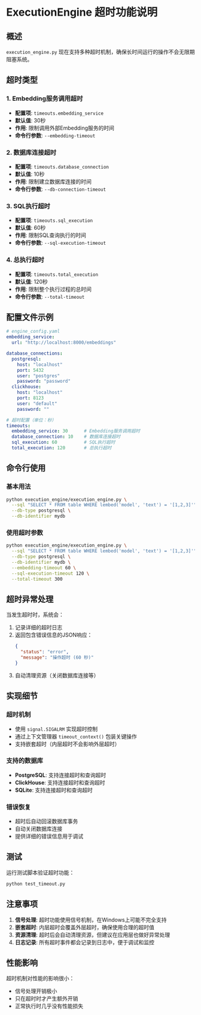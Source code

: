# ExecutionEngine 超时功能说明

## 概述

`execution_engine.py` 现在支持多种超时机制，确保长时间运行的操作不会无限期阻塞系统。

## 超时类型

### 1. Embedding服务调用超时
- **配置项**: `timeouts.embedding_service`
- **默认值**: 30秒
- **作用**: 限制调用外部Embedding服务的时间
- **命令行参数**: `--embedding-timeout`

### 2. 数据库连接超时
- **配置项**: `timeouts.database_connection`
- **默认值**: 10秒
- **作用**: 限制建立数据库连接的时间
- **命令行参数**: `--db-connection-timeout`

### 3. SQL执行超时
- **配置项**: `timeouts.sql_execution`
- **默认值**: 60秒
- **作用**: 限制SQL查询执行的时间
- **命令行参数**: `--sql-execution-timeout`

### 4. 总执行超时
- **配置项**: `timeouts.total_execution`
- **默认值**: 120秒
- **作用**: 限制整个执行过程的总时间
- **命令行参数**: `--total-timeout`

## 配置文件示例

```yaml
# engine_config.yaml
embedding_service:
  url: "http://localhost:8000/embeddings"

database_connections:
  postgresql:
    host: "localhost"
    port: 5432
    user: "postgres"
    password: "password"
  clickhouse:
    host: "localhost"
    port: 8123
    user: "default"
    password: ""

# 超时配置（单位：秒）
timeouts:
  embedding_service: 30      # Embedding服务调用超时
  database_connection: 10    # 数据库连接超时
  sql_execution: 60          # SQL执行超时
  total_execution: 120       # 总执行超时
```

## 命令行使用

### 基本用法
```bash
python execution_engine/execution_engine.py \
  --sql "SELECT * FROM table WHERE lembed('model', 'text') = '[1,2,3]'" \
  --db-type postgresql \
  --db-identifier mydb
```

### 使用超时参数
```bash
python execution_engine/execution_engine.py \
  --sql "SELECT * FROM table WHERE lembed('model', 'text') = '[1,2,3]'" \
  --db-type postgresql \
  --db-identifier mydb \
  --embedding-timeout 60 \
  --sql-execution-timeout 120 \
  --total-timeout 300
```

## 超时异常处理

当发生超时时，系统会：

1. 记录详细的超时日志
2. 返回包含错误信息的JSON响应：
   ```json
   {
     "status": "error",
     "message": "操作超时 (60 秒)"
   }
   ```
3. 自动清理资源（关闭数据库连接等）

## 实现细节

### 超时机制
- 使用 `signal.SIGALRM` 实现超时控制
- 通过上下文管理器 `timeout_context()` 包装关键操作
- 支持嵌套超时（内层超时不会影响外层超时）

### 支持的数据库
- **PostgreSQL**: 支持连接超时和查询超时
- **ClickHouse**: 支持连接超时和查询超时
- **SQLite**: 支持连接超时和查询超时

### 错误恢复
- 超时后自动回滚数据库事务
- 自动关闭数据库连接
- 提供详细的错误信息用于调试

## 测试

运行测试脚本验证超时功能：

```bash
python test_timeout.py
```

## 注意事项

1. **信号处理**: 超时功能使用信号机制，在Windows上可能不完全支持
2. **嵌套超时**: 内层超时会覆盖外层超时，确保使用合理的超时值
3. **资源清理**: 超时后会自动清理资源，但建议在应用层也做好异常处理
4. **日志记录**: 所有超时事件都会记录到日志中，便于调试和监控

## 性能影响

超时机制对性能的影响很小：
- 信号处理开销极小
- 只在超时时才产生额外开销
- 正常执行时几乎没有性能损失
